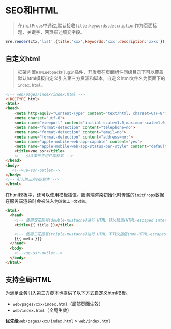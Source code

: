 # SEO和HTML
> 在`initProps`中通过,默认接收`title,keywords,description`作为页面标题，关键字，网页描述填充字段。
```js
Sre.render(ctx,'list',{title:'xxx',keywords:'xxx',description:'xxxx'});
```

## 自定义html
> 框架内置`HTMLWebpackPlugin`插件，开发者在页面组件同级目录下可以覆盖默认html模板自定义引入第三方资源和脚本。自定义html文件名为页面下的`index.html`。

```html
<!-- web/pages/index/index.html -->
<!DOCTYPE html>
<html>
<head>
    <meta http-equiv="Content-Type" content="text/html; charset=UTF-8">
    <meta charset="utf-8">
    <meta name="viewport" content="initial-scale=1.0,maximum-scale=1.0,minimum-scale=1.0,user-scalable=0,width=device-width">
    <meta name="format-detection" content="telephone=no">
    <meta name="format-detection" content="email=no">
    <meta name="format-detection" content="address=no;">
    <meta name="apple-mobile-web-app-capable" content="yes">
    <meta name="apple-mobile-web-app-status-bar-style" content="default">
    <title>vue ssr</title>
    <!-- 引入第三方组件库样式 -->
</head>
<body>
   <!--vue-ssr-outlet-->
</body>
<!-- 引入第三方sdk脚本 -->
</html>
```

在html模板中，还可以使用模板插值。服务端渲染初始化时传递的`initProps`数据在服务端渲染时会被注入为`渲染上下文对象`。
```html
<html>
  <head>
    <!-- 使用双花括号(double-mustache)进行 HTML 转义插值(HTML-escaped interpolation) -->
    <title>{{ title }}</title>

    <!-- 使用三花括号(triple-mustache)进行 HTML 不转义插值(non-HTML-escaped interpolation) -->
    {{{ meta }}}
  </head>
  <body>
    <!--vue-ssr-outlet-->
  </body>
</html>
```


## 支持全局HTML
为满足业务引入第三方脚本也提供了以下方式自定义html模板。
- `web/pages/xxx/index.html`（局部页面生效）
- `web/index.html`（全局生效）

**优先级**`web/pages/xxx/index.html` > `web/index.html`
